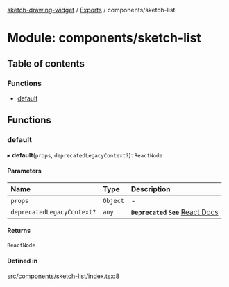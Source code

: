 [sketch-drawing-widget](../README.md) / [Exports](../modules.md) / components/sketch-list

# Module: components/sketch-list

## Table of contents

### Functions

- [default](components_sketch_list.md#default)

## Functions

### default

▸ **default**(`props`, `deprecatedLegacyContext?`): `ReactNode`

#### Parameters

| Name                       | Type     | Description                                                                                                                           |
| :------------------------- | :------- | :------------------------------------------------------------------------------------------------------------------------------------ |
| `props`                    | `Object` | -                                                                                                                                     |
| `deprecatedLegacyContext?` | `any`    | **`Deprecated`** **`See`** [React Docs](https://legacy.reactjs.org/docs/legacy-context.html#referencing-context-in-lifecycle-methods) |

#### Returns

`ReactNode`

#### Defined in

[src/components/sketch-list/index.tsx:8](https://github.com/miksrv/sketch-drawing-widget/blob/05a5c65ac52878acf28f48ea54a925a1b67bf73f/src/components/sketch-list/index.tsx#L8)
